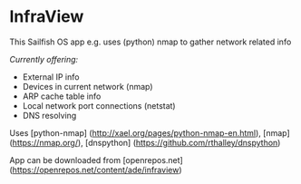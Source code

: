 # InfraView

This Sailfish OS app e.g. uses (python) nmap to gather network related info

*Currently offering:*
* External IP info
* Devices in current network (nmap)
* ARP cache table info
* Local network port connections (netstat)
* DNS resolving

Uses [python-nmap] (http://xael.org/pages/python-nmap-en.html), [nmap] (https://nmap.org/), [dnspython] (https://github.com/rthalley/dnspython)

App can be downloaded from [openrepos.net] (https://openrepos.net/content/ade/infraview)
